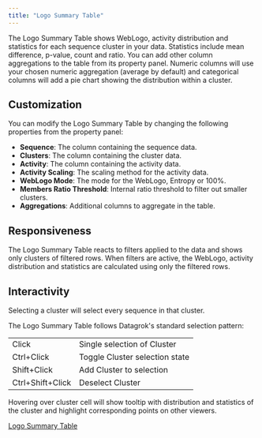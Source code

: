```yaml
---
title: "Logo Summary Table"
---
```


The Logo Summary Table shows WebLogo, activity distribution and statistics for each sequence cluster in your data. Statistics include mean difference, p-value, count and ratio. You can add other column aggregations to the table from its property panel. Numeric columns will use your chosen numeric aggregation (average by default) and categorical columns will add a pie chart showing the distribution within a cluster.

## Customization

You can modify the Logo Summary Table by changing the following properties from the property panel:

- **Sequence**: The column containing the sequence data.
- **Clusters**: The column containing the cluster data.
- **Activity**: The column containing the activity data.
- **Activity Scaling**: The scaling method for the activity data.
- **WebLogo Mode**: The mode for the WebLogo, Entropy or 100%.
- **Members Ratio Threshold**: Internal ratio threshold to filter out smaller clusters.
- **Aggregations**: Additional columns to aggregate in the table.

## Responsiveness

The Logo Summary Table reacts to filters applied to the data and shows only clusters of filtered rows. When filters are active, the WebLogo, activity distribution and statistics are calculated using only the filtered rows.

## Interactivity

Selecting a cluster will select every sequence in that cluster.

The Logo Summary Table follows Datagrok's standard selection pattern:

|                  |                               |
|------------------|-------------------------------|
| Click            | Single selection of Cluster   |
| Ctrl+Click       | Toggle Cluster selection state|
| Shift+Click      | Add Cluster to selection      |
| Ctrl+Shift+Click | Deselect Cluster              |

Hovering over cluster cell will show tooltip with distribution and statistics of the cluster and highlight corresponding
points on other viewers.

[Logo Summary Table](./img/LST.gif)
